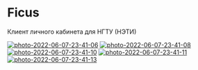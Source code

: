 # Ficus

Клиент личного кабинета для НГТУ (НЭТИ)

<a href="https://postimg.cc/hJmCCwXh" target="_blank"><img src="https://i.postimg.cc/hJmCCwXh/photo-2022-06-07-23-41-06.jpg" alt="photo-2022-06-07-23-41-06"/></a> <a href="https://postimg.cc/qg4mL14M" target="_blank"><img src="https://i.postimg.cc/qg4mL14M/photo-2022-06-07-23-41-08.jpg" alt="photo-2022-06-07-23-41-08"/></a> <a href="https://postimg.cc/0MqVhfSn" target="_blank"><img src="https://i.postimg.cc/0MqVhfSn/photo-2022-06-07-23-41-10.jpg" alt="photo-2022-06-07-23-41-10"/></a> <a href="https://postimg.cc/sGjwggwZ" target="_blank"><img src="https://i.postimg.cc/sGjwggwZ/photo-2022-06-07-23-41-11.jpg" alt="photo-2022-06-07-23-41-11"/></a> <a href="https://postimg.cc/VJpGW1L3" target="_blank"><img src="https://i.postimg.cc/VJpGW1L3/photo-2022-06-07-23-41-13.jpg" alt="photo-2022-06-07-23-41-13"/></a> 

